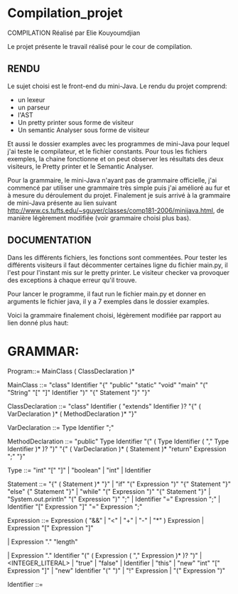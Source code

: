 # Compilation_projet
COMPILATION
Réalisé par Elie Kouyoumdjian


Le projet présente le travail réalisé pour le cour de compilation.


## RENDU
Le sujet choisi est le front-end du mini-Java. Le  rendu du projet comprend: 

- un lexeur
-   un parseur
-   l'AST
-   Un pretty printer sous forme de visiteur
-   Un semantic Analyser sous forme de visiteur


Et aussi le dossier examples avec les programmes de mini-Java pour lequel j'ai teste le compilateur,
et le fichier constants. Pour tous les fichiers exemples, la chaine fonctionne et on peut observer les résultats des deux visiteurs,
le Pretty printer et le Semantic Analyser.



Pour la grammaire, le mini-Java n'ayant pas de grammaire officielle,  j'ai commencé par utiliser une grammaire très simple puis j'ai amélioré au fur et à mesure du déroulement du projet. Finalement je suis arrivé à la grammaire de mini-Java présente au lien suivant http://www.cs.tufts.edu/~sguyer/classes/comp181-2006/minijava.html, de manière légèrement modifiée (voir grammaire choisi plus bas).

## DOCUMENTATION 
Dans les différents fichiers, les fonctions sont commentées. Pour tester les différents visiteurs il faut décommenter certaines ligne du fichier main.py, il l'est pour l'instant mis sur le pretty printer.
Le visiteur checker va provoquer des exceptions à chaque erreur qu'il trouve.

Pour lancer le programme, il faut run le fichier main.py et donner en arguments le fichier java, il y a 7 exemples dans le dossier examples.

Voici la grammaire finalement choisi, légèrement modifiée par rapport au lien donné plus haut:


# GRAMMAR:

Program::= MainClass ( ClassDeclaration )* <EOF>

MainClass ::= "class" Identifier "{" "public" "static" "void" "main" "(" "String" "[" "]" Identifier ")" "{" Statement "}" "}"

ClassDeclaration ::= "class" Identifier ( "extends" Identifier )? "{" ( VarDeclaration )* ( MethodDeclaration )* "}"

VarDeclaration ::= Type Identifier ";"

MethodDeclaration	::=	"public" Type Identifier "(" ( Type Identifier ( "," Type Identifier )* )? ")" "{" ( VarDeclaration )* ( Statement )* "return" Expression ";" "}"






Type	::=	"int" "[" "]"
|	"boolean"
|	"int"
|	Identifier




Statement	::=	"{" ( Statement )* "}"
|	"if" "(" Expression ")" "{" Statement "}" "else" {" Statement "}"
|	"while" "(" Expression ")" "{" Statement "}" 
|	"System.out.println" "(" Expression ")" ";"
|	Identifier "=" Expression ";"
|	Identifier "[" Expression "]" "=" Expression ";"


Expression	::=	Expression ( "&&" | "<" | "+" | "-" | "*" ) Expression
|	Expression "[" Expression "]"

|	Expression "." "length"

|	Expression "." Identifier "(" ( Expression ( "," Expression )* )? ")"
|	<INTEGER_LITERAL>
|	"true"
|	"false"
|	Identifier
|	"this"
|	"new" "int" "[" Expression "]"
|	"new" Identifier "(" ")"
|	"!" Expression
|	"(" Expression ")"

Identifier	::=	<IDENTIFIER>
